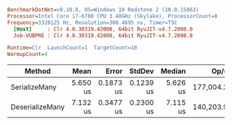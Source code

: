``` ini

BenchmarkDotNet=v0.10.8, OS=Windows 10 Redstone 2 (10.0.15063)
Processor=Intel Core i7-6700 CPU 3.40GHz (Skylake), ProcessorCount=8
Frequency=3328125 Hz, Resolution=300.4695 ns, Timer=TSC
  [Host]     : Clr 4.0.30319.42000, 64bit RyuJIT-v4.7.2098.0
  Job-VUBPRE : Clr 4.0.30319.42000, 64bit RyuJIT-v4.7.2098.0

Runtime=Clr  LaunchCount=1  TargetCount=10  
WarmupCount=4  

```
 |          Method |     Mean |     Error |    StdDev |   Median |      Op/s | Rank |  Gen 0 | Allocated |
 |---------------- |---------:|----------:|----------:|---------:|----------:|-----:|-------:|----------:|
 |   SerializeMany | 5.650 us | 0.1873 us | 0.1239 us | 5.626 us | 177,004.2 |    1 | 2.3804 |   9.78 KB |
 | DeserializeMany | 7.132 us | 0.3477 us | 0.2300 us | 7.115 us | 140,203.9 |    2 | 1.7548 |   7.22 KB |
